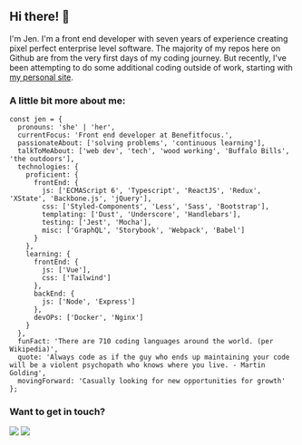 <!--
**jennifermmiller/jennifermmiller** is a ✨ _special_ ✨ repository because its `README.md` (this file) appears on your GitHub profile.-->

## Hi there! 👋 

I'm Jen. I'm a front end developer with seven years of experience creating pixel perfect enterprise level software. The majority of my repos here on Github are from the very first days of my coding journey. But recently, I've been attempting to do some additional coding outside of work, starting with [my personal site](https://jenmillerux.dev/).


### A little bit more about me:

```
const jen = {
  pronouns: 'she' | 'her',
  currentFocus: 'Front end developer at Benefitfocus.',
  passionateAbout: ['solving problems', 'continuous learning'],
  talkToMeAbout: ['web dev', 'tech', 'wood working', 'Buffalo Bills', 'the outdoors'],
  technologies: {
    proficient: {
      frontEnd: {
        js: ['ECMAScript 6', 'Typescript', 'ReactJS', 'Redux', 'XState', 'Backbone.js', 'jQuery'],
        css: ['Styled-Components', 'Less', 'Sass', 'Bootstrap'],
        templating: ['Dust', 'Underscore', 'Handlebars'],
        testing: ['Jest', 'Mocha'],
        misc: ['GraphQL', 'Storybook', 'Webpack', 'Babel']
      }
    },
    learning: {
      frontEnd: {
        js: ['Vue'],
        css: ['Tailwind']
      },
      backEnd: {
        js: ['Node', 'Express']
      },
      devOPs: ['Docker', 'Nginx']
    }
  },
  funFact: 'There are 710 coding languages around the world. (per Wikipedia)',
  quote: 'Always code as if the guy who ends up maintaining your code will be a violent psychopath who knows where you live. - Martin Golding',
  movingForward: 'Casually looking for new opportunities for growth'
};
```

### Want to get in touch?
<a href="mailto:jen.miller.uxe@gmail.com"><img src="https://img.shields.io/badge/Gmail-D14836?style=for-the-badge&logo=gmail&logoColor=white"/></a>   <a href="https://linkedin.com/in/jen-miller-uxe"><img src="https://img.shields.io/badge/LinkedIn-0077B5?style=for-the-badge&logo=linkedin&logoColor=white"/></a>
